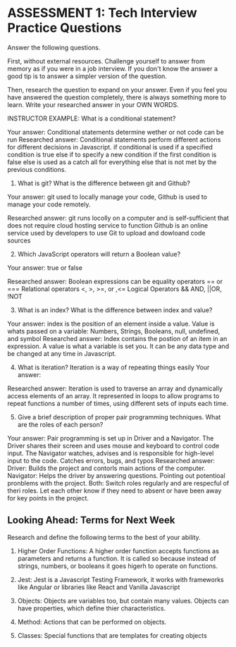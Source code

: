 # ASSESSMENT 1: Tech Interview Practice Questions
Answer the following questions.

First, without external resources. Challenge yourself to answer from memory as if you were in a job interview. If you don't know the answer a good tip is to answer a simpler version of the question.

Then, research the question to expand on your answer. Even if you feel you have answered the question completely, there is always something more to learn. Write your researched answer in your OWN WORDS.

INSTRUCTOR EXAMPLE: What is a conditional statement?

  Your answer: 
  Conditional statements determine wether or not code can be run 
  Researched answer:
Conditional statements perform different actions for different decisions in Javascript.
if conditional is used if a specified condition is true
else if to specify a new condition if the first condition is false
else is used as a catch all for everything else that is not met by the previous conditions. 


1. What is git? What is the difference between git and Github?

  Your answer: 
  git used to locally manage your code, Github is used to manage your code remotely. 

  Researched answer:
git runs locolly on a computer and is self-sufficient that does not require cloud hosting service to function
Github is an online service used by developers to use Git to upload and dowloand code sources


2. Which JavaScript operators will return a Boolean value?

  Your answer:
  true or false 

  Researched answer:
Boolean expressions can be equality operators == or ===
Relational operators <, >, >=, or ,<=
Logical Operators && AND, ||OR, !NOT


3. What is an index? What is the difference between index and value?

  Your answer:
  index is the position of an element inside a value. Value is whats passed on a variable: Numbers, Strings, Booleans, null, undefined, and symbol 
  Researched answer:
  Index contains the postion of an item in an expression. A value is what a variable is set you. It can be any data type and be changed at any time in Javascript. 


4. What is iteration?
  Iteration is a way of repeating things easily 
  Your answer:

  Researched answer:
  Iteration is used to traverse an array and dynamically access elements of an array. It represented in loops to allow programs to repeat functions a number of times, using different sets of inputs each time. 

5. Give a brief description of proper pair programming techniques. What are the roles of each person?

  Your answer:
  Pair programming is set up in Driver and a Navigator. The Driver shares their screen and uses mouse and keyboard to control code input.
  The Navigator watches, advises and is responsible for high-level input to the code. Catches errors, bugs, and typos 
  Researched answer:
  Driver: Builds the project and contorls main actions of the computer. 
  Navigator: Helps the driver by answering questions. Pointing out potentioal pronblems with the project.
  Both: Switch roles regularly and are respecful of theri roles. Let each other know if they need to absent or have been away for key points in the project. 


## Looking Ahead: Terms for Next Week

Research and define the following terms to the best of your ability.

1. Higher Order Functions:
A higher order function accepts functions as parameters and returns a function. It is called so because instead of strings, numbers, or booleans it goes higerh to operate on functions. 
2. Jest:
Jest is a Javascript Testing Framework, it works with frameworks like Angular or libraries like React and Vanilla Javascript
3. Objects:
  Objects are variables too, but contain many values. Objects can have properties, which define thier characteristics.

4. Method:
  Actions that can be performed on objects. 
5. Classes:
  Special functions that are templates for creating objects